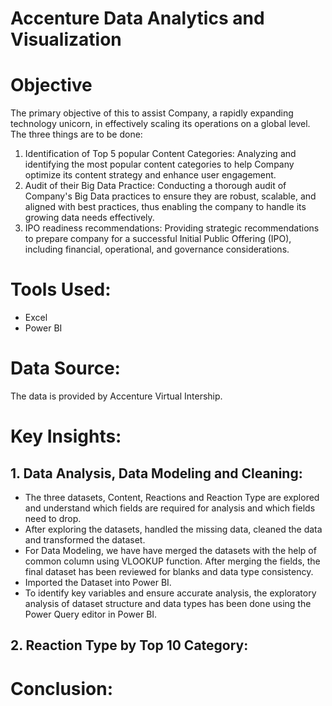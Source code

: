 # Accenture Data Analytics and Visualization
# Objective
The primary objective of this to assist Company, a rapidly expanding technology unicorn, in effectively scaling its operations on a global level. 
The three things are to be done:
1. Identification of Top 5 popular Content Categories: Analyzing and identifying the most popular content categories to help Company optimize its content strategy and enhance user engagement.
2. Audit of their Big Data Practice: Conducting a thorough audit of Company's Big Data practices to ensure they are robust, scalable, and aligned with best practices, thus enabling the company to handle its growing data needs effectively.
3. IPO readiness recommendations: Providing strategic recommendations to prepare company for a successful Initial Public Offering (IPO), including financial, operational, and governance considerations.
# Tools Used:
- Excel
- Power BI
# Data Source:
The data is provided by Accenture Virtual Intership.
# Key Insights:
## 1. Data Analysis, Data Modeling and Cleaning:
- The three datasets, Content, Reactions and Reaction Type are explored and understand which fields are required for analysis and which fields need to drop.
- After exploring the datasets, handled the missing data, cleaned the data and transformed the dataset.
- For Data Modeling, we have have merged the datasets with the help of common column using VLOOKUP function. After merging the fields, the final dataset has been reviewed for blanks and data type consistency.
- Imported the Dataset into Power BI.
- To identify key variables and ensure accurate analysis, the exploratory analysis of dataset structure and data types has been done using the Power Query editor in Power BI.
## 2. Reaction Type by Top 10 Category:

# Conclusion:

